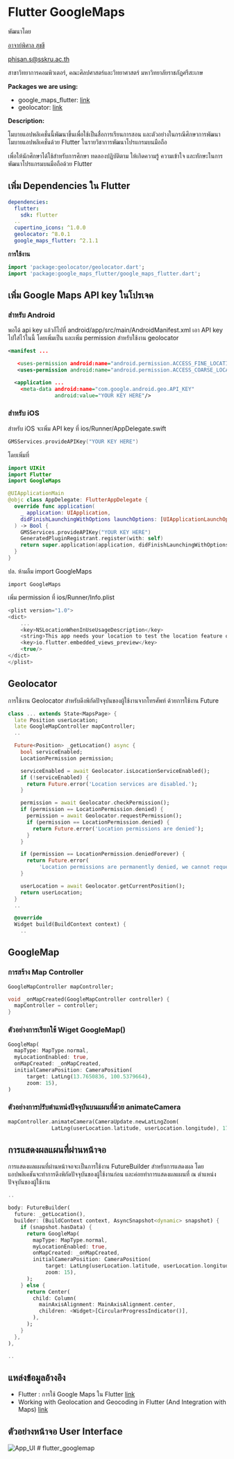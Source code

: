 # Flutter GoogleMaps

พัฒนาโดย

[อาจาย์พิศาล สุขขี](https://www.facebook.com/numvarn)

phisan.s@sskru.ac.th

สาขาวิทยาการคอมพิวเตอร์, คณะศิลปศาสตร์และวิทยาศาสตร์ มหาวิทยาลัยราชภัฏศรีสะเกษ

**Packages we are using:**

- google_maps_flutter: [link](https://pub.dev/packages/google_maps_flutter)
- geolocator: [link](https://pub.dev/packages/geolocator)

**Description:**

โมบายแอปพลิเคชั่นนี้พัฒนาขึ้นเพื่อใช้เป็นสื่อการเรียนการสอน และตัวอย่างในกรณีศึกษาการพัฒนาโมบายแอปพลิเคชั่นด้วย Flutter ในรายวิชาการพัฒนาโปรแกรมบนมือถือ

เพื่อให้นักศึกษาได้ใช้สำหรับการศึกษา ทดลองปฏิบัติตาม ให้เกิดความรู้ ความเข้าใจ และทักษะในการพัฒนาโปรแกรมบนมือถือด้วย Flutter

## เพิ่ม Dependencies ใน Flutter

```yaml
dependencies:
  flutter:
    sdk: flutter
  ..
  cupertino_icons: ^1.0.0
  geolocator: ^8.0.1
  google_maps_flutter: ^2.1.1
```

**การใช้งาน**

```dart
import 'package:geolocator/geolocator.dart';
import 'package:google_maps_flutter/google_maps_flutter.dart';
```

## เพิ่ม Google Maps API key ในโปรเจค

### สำหรับ Android

พอได้ api key แล้วก็ไปที่ android/app/src/main/AndroidManifest.xml เอา API key ไปใส่ไว้ในนี้ โดยเพิ่มเป็น <meta-data> และเพิ่ม permission สำหรับใช้งาน geolocator

```xml
<manifest ...

   <uses-permission android:name="android.permission.ACCESS_FINE_LOCATION" />
   <uses-permission android:name="android.permission.ACCESS_COARSE_LOCATION" />

  <application ...
    <meta-data android:name="com.google.android.geo.API_KEY"
               android:value="YOUR KEY HERE"/>
```

### สำหรับ iOS

สำหรับ iOS จะเพิ่ม API key ที่ ios/Runner/AppDelegate.swift

```swift
GMSServices.provideAPIKey("YOUR KEY HERE")
```

โดยเพิ่มที่

```swift
import UIKit
import Flutter
import GoogleMaps

@UIApplicationMain
@objc class AppDelegate: FlutterAppDelegate {
  override func application(
    _ application: UIApplication,
    didFinishLaunchingWithOptions launchOptions: [UIApplicationLaunchOptionsKey: Any]?
  ) -> Bool {
    GMSServices.provideAPIKey("YOUR KEY HERE")
    GeneratedPluginRegistrant.register(with: self)
    return super.application(application, didFinishLaunchingWithOptions: launchOptions)
  }
}
```

ปล. ห้ามลืม import GoogleMaps

```switf
import GoogleMaps
```

เพิ่ม permission ที่ ios/Runner/Info.plist

```swift
<plist version="1.0">
<dict>
	...
	<key>NSLocationWhenInUseUsageDescription</key>
	<string>This app needs your location to test the location feature of the Google Maps plugin.</string>
	<key>io.flutter.embedded_views_preview</key>
	<true/>
</dict>
</plist>
```

## Geolocator

การใช้งาน Geolocator สำหรับดึงพิกัดปัจจุบันของผู้ใช้งานจากโทรศัพท์ ด้วยการใช้งาน Future

```dart
class ... extends State<MapsPage> {
  late Position userLocation;
  late GoogleMapController mapController;
  ..

  Future<Position> _getLocation() async {
    bool serviceEnabled;
    LocationPermission permission;

    serviceEnabled = await Geolocator.isLocationServiceEnabled();
    if (!serviceEnabled) {
      return Future.error('Location services are disabled.');
    }

    permission = await Geolocator.checkPermission();
    if (permission == LocationPermission.denied) {
      permission = await Geolocator.requestPermission();
      if (permission == LocationPermission.denied) {
        return Future.error('Location permissions are denied');
      }
    }

    if (permission == LocationPermission.deniedForever) {
      return Future.error(
          'Location permissions are permanently denied, we cannot request permissions.');
    }

    userLocation = await Geolocator.getCurrentPosition();
    return userLocation;
  }
  ..

  @override
  Widget build(BuildContext context) {
    ..
```

## GoogleMap

### การสร้าง Map Controller

```dart
GoogleMapController mapController;

void _onMapCreated(GoogleMapController controller) {
  mapController = controller;
}
```

### ตัวอย่างการเรียกใช้ Wiget GoogleMap()

```dart
GoogleMap(
  mapType: MapType.normal,
  myLocationEnabled: true,
  onMapCreated: _onMapCreated,
  initialCameraPosition: CameraPosition(
      target: LatLng(13.7650836, 100.5379664),
      zoom: 15),
)
```

### ตัวอย่างการปรับตำแหน่งปัจจุบันบนแผนที่ด้วย animateCamera

```dart
mapController.animateCamera(CameraUpdate.newLatLngZoom(
              LatLng(userLocation.latitude, userLocation.longitude), 17));
```

## การแสดงผลแผนที่ผ่านหน้าจอ

การแสดงผลแผนที่ผ่านหน้าจอจะเป็นการใช้งาน FutureBuilder สำหรับการแสดงผล โดย แอปพลิเคชันจะทำการดึงพิกัดปัจจุบันของผู้ใช้งานก่อน และค่อยทำการแสดงผลแผนที่ ณ ตำแหน่งปัจจุบันของผู้ใช้งาน

```dart
..

body: FutureBuilder(
  future: _getLocation(),
  builder: (BuildContext context, AsyncSnapshot<dynamic> snapshot) {
    if (snapshot.hasData) {
      return GoogleMap(
        mapType: MapType.normal,
        myLocationEnabled: true,
        onMapCreated: _onMapCreated,
        initialCameraPosition: CameraPosition(
            target: LatLng(userLocation.latitude, userLocation.longitude),
            zoom: 15),
      );
    } else {
      return Center(
        child: Column(
          mainAxisAlignment: MainAxisAlignment.center,
          children: <Widget>[CircularProgressIndicator()],
        ),
      );
    }
  },
),

..
```

## แหล่งข้อมูลอ้างอิง

- Flutter : การใช้ Google Maps ใน Flutter [link](https://benzneststudios.com/blog/flutter/using-google-maps-in-flutter/)
- Working with Geolocation and Geocoding in Flutter (And Integration with Maps) [link](https://medium.com/swlh/working-with-geolocation-and-geocoding-in-flutter-and-integration-with-maps-16fb0bc35ede)

## ตัวอย่างหน้าจอ User Interface

![App_UI](./map-ui.png)
#   f l u t t e r _ g o o g l e m a p  
 